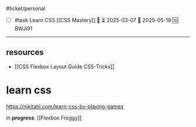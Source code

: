 #ticket/personal 

- [ ] #task Learn CSS [[CSS Mastery]] 🔼 ⏳ 2025-03-07 📅 2025-05-19 🆔 BWJi91
___
## resources

- [[CSS Flexbox Layout Guide  CSS-Tricks]]

# learn css
https://nikitahl.com/learn-css-by-playing-games

in **progress**: [[Flexbox Froggy]]